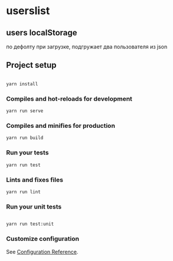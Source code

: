 # userslist

## users localStorage
по дефолту при загрузке, подгружает два пользователя из json

## Project setup
```

yarn install
```

### Compiles and hot-reloads for development
```
yarn run serve
```

### Compiles and minifies for production
```
yarn run build
```

### Run your tests
```
yarn run test
```

### Lints and fixes files
```
yarn run lint
```

### Run your unit tests
```

yarn run test:unit
```

### Customize configuration
See [Configuration Reference](https://cli.vuejs.org/config/).

